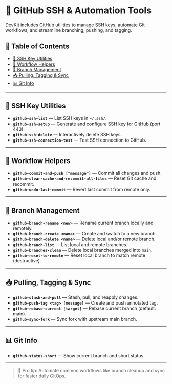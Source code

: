 # 🔐 GitHub SSH & Automation Tools

DevKit includes GitHub utilities to manage SSH keys, automate Git workflows, and streamline branching, pushing, and tagging.

## 📑 Table of Contents

- [🔑 SSH Key Utilities](#-ssh-key-utilities)
- [🚀 Workflow Helpers](#-workflow-helpers)
- [🌿 Branch Management](#-branch-management)
- [📥 Pulling, Tagging & Sync](#-pulling-tagging--sync)
- [📊 Git Info](#-git-info)

---

## 🔑 SSH Key Utilities

- **`github-ssh-list`** — List SSH keys in `~/.ssh/`.
- **`github-ssh-setup`** — Generate and configure SSH key for GitHub (port 443).
- **`github-ssh-delete`** — Interactively delete SSH keys.
- **`github-ssh-connection-test`** — Test SSH connection to GitHub.

---

## 🚀 Workflow Helpers

- **`github-commit-and-push ["message"]`** — Commit all changes and push.
- **`github-clear-cache-and-recommit-all-files`** — Reset Git cache and recommit.
- **`github-undo-last-commit`** — Revert last commit from remote only.

---

## 🌿 Branch Management

- **`github-branch-rename <new>`** — Rename current branch locally and remotely.
- **`github-branch-create <name>`** — Create and switch to a new branch.
- **`github-branch-delete <name>`** — Delete local and/or remote branch.
- **`github-branch-list`** — List local and remote branches.
- **`github-branches-clean`** — Delete local branches merged into `main`.
- **`github-reset-to-remote`** — Reset local branch to match remote (destructive).

---

## 📥 Pulling, Tagging & Sync

- **`github-stash-and-pull`** — Stash, pull, and reapply changes.
- **`github-push-tag <tag> [message]`** — Create and push annotated tag.
- **`github-rebase-current [target]`** — Rebase current branch (default: main).
- **`github-sync-fork`** — Sync fork with upstream main branch.

---

## 📊 Git Info

- **`github-status-short`** — Show current branch and short status.

---

> 🚀 Pro tip: Automate common workflows like branch cleanup and sync for faster daily GitOps.

